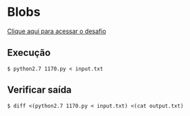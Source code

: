 # Blobs
[Clique aqui para acessar o desafio](https://www.urionlinejudge.com.br/judge/pt/problems/view/1170)

## Execução
```
$ python2.7 1170.py < input.txt
```

## Verificar saída
```
$ diff <(python2.7 1170.py < input.txt) <(cat output.txt)
```